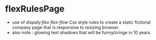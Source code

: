 ﻿# flexRulesPage


- use of *dispaly:flex* *flex-flow* Css style rules to create a static fictional company page that is responsive to resizing browser.
- also note : glowing text shadows that will be funny/cringe in 10 years.
